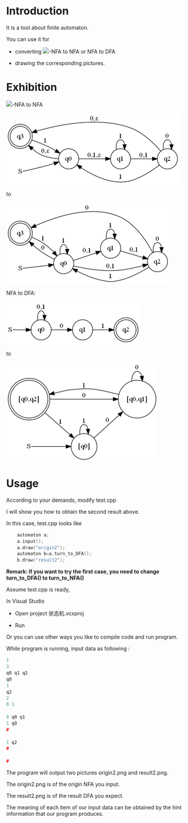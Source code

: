 # Introduction

It is a tool about finite automaton.

You can use it for

 - converting ![](http://latex.codecogs.com/gif.latex?\\varepsilon)-NFA to NFA or NFA to DFA

 - drawing the corresponding pictures.

# Exhibition

![](http://latex.codecogs.com/gif.latex?\\varepsilon)-NFA to NFA

![](origin.png)

to

![](result.png)

NFA to DFA:

![](origin2.png)

to

![](result2.png)

# Usage

According to your demands, modify test.cpp

I will show you how to obtain the second result above.

In this case, test.cpp looks like

``` cpp
    automaton a;
    a.input();
    a.draw("origin2");
    automaton b=a.turn_to_DFA();
    b.draw("result2");
```

**Remark: If you want to try the first case, you need to change turn_to_DFA() to turn_to_NFA()**

Assume test.cpp is ready,

In Visual Studio

 - Open project 状态机.vcxproj

 - Run

Or you can use other ways you like to compile code and run program.

While program is running, input data as following :
``` cpp
1
3
q0 q1 q2
q0
1
q2
2
0 1

0 q0 q1
1 q0
#

1 q2
#

#
```

The program will output two pictures origin2.png and result2.png.

The origin2.png is of the origin NFA you input.

The result2.png is of the result DFA you expect.

The meaning of each item of our input data can be obtained by the hint information that our program produces.